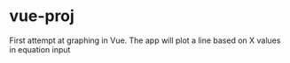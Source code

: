 # vue-proj

First attempt at graphing in Vue.
The app will plot a line based on X values in equation input
